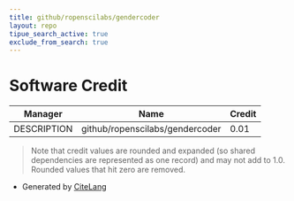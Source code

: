 ```yaml
---
title: github/ropenscilabs/gendercoder
layout: repo
tipue_search_active: true
exclude_from_search: true
---
```

# Software Credit

|Manager|Name|Credit|
|-------|----|------|
|DESCRIPTION|github/ropenscilabs/gendercoder|0.01|


> Note that credit values are rounded and expanded (so shared dependencies are represented as one record) and may not add to 1.0. Rounded values that hit zero are removed.


- Generated by [CiteLang](https://github.com/vsoch/citelang)
